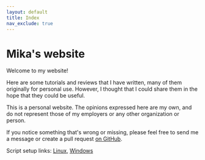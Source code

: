 ```yaml
---
layout: default
title: Index
nav_exclude: true
---
```


# Mika's website
Welcome to my website!

Here are some tutorials and reviews that I have written,
many of them originally for personal use.
However, I thought that I could share them in the hope that they could be useful.

This is a personal website.
The opinions expressed here are my own,
and do not represent those of my employers or any other organization or person.

If you notice something that's wrong or missing,
please feel free to send me a message or create a pull request
[on GitHub](https://github.com/AgenttiX/agenttix.github.io).

Script setup links:
[Linux](https://raw.githubusercontent.com/AgenttiX/linux-scripts/master/install_repo.sh),
[Windows](https://raw.githubusercontent.com/AgenttiX/windows-scripts/master/Install-Repo.bat)
